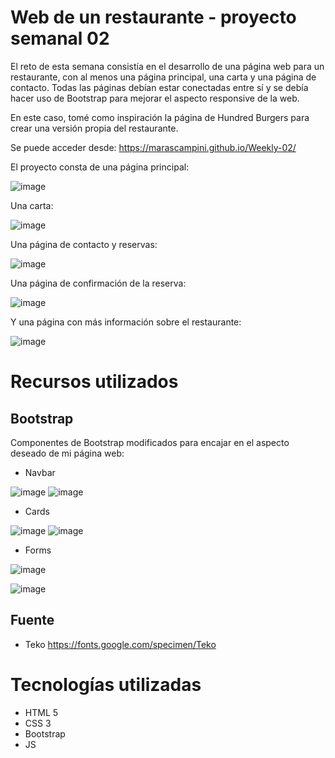 # Web de un restaurante - proyecto semanal 02

El reto de esta semana consistía en el desarrollo de una página web para un restaurante, con al menos una página principal, una carta y una página de contacto. Todas las páginas debían estar conectadas entre sí y se debía hacer uso de Bootstrap para mejorar el aspecto responsive de la web.

En este caso, tomé como inspiración la página de Hundred Burgers para crear una versión propia del restaurante.

Se puede acceder desde: https://marascampini.github.io/Weekly-02/

El proyecto consta de una página principal:

![image](https://user-images.githubusercontent.com/109754827/193463887-7d17c297-a05b-4350-915d-0c6d6492c80d.png)

Una carta:

![image](https://user-images.githubusercontent.com/109754827/193463980-6436f739-f201-4154-8148-a2b4efe1127e.png)

Una página de contacto y reservas:

![image](https://user-images.githubusercontent.com/109754827/193464003-0a088e65-31a3-47cb-9cca-1225dcafe71a.png)

Una página de confirmación de la reserva:

![image](https://user-images.githubusercontent.com/109754827/193464023-2afaa299-bc29-4793-8345-a815919ad030.png)

Y una página con más información sobre el restaurante:

![image](https://user-images.githubusercontent.com/109754827/193464064-bc0c6894-205b-4924-b270-b4d7dc9d683e.png)


# Recursos utilizados

## Bootstrap

Componentes de Bootstrap modificados para encajar en el aspecto deseado de mi página web:

- Navbar

![image](https://user-images.githubusercontent.com/109754827/193463431-7c6757b6-b529-4029-b370-3e2c099f407b.png)
![image](https://user-images.githubusercontent.com/109754827/193463477-0604914f-bd4f-4e05-a00e-634b5c40570d.png)

- Cards

![image](https://user-images.githubusercontent.com/109754827/193463512-1ff8c790-126e-45ba-95a8-fbdca0023e9d.png) ![image](https://user-images.githubusercontent.com/109754827/193463551-5745e0a7-ea7d-4ac8-8330-0f8ac2778470.png)


- Forms

![image](https://user-images.githubusercontent.com/109754827/193463578-07cf05f6-9983-4737-af77-9a501b849edc.png)

![image](https://user-images.githubusercontent.com/109754827/193463604-68732243-861b-44dd-82c1-c2a33326ac85.png)

## Fuente

- Teko https://fonts.google.com/specimen/Teko

# Tecnologías utilizadas

- HTML 5
- CSS 3
- Bootstrap
- JS
